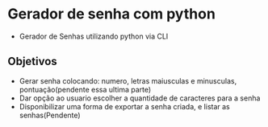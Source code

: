 # Gerador de senha com python
- Gerador de Senhas utilizando python via CLI

## Objetivos
- Gerar senha colocando: numero, letras maiusculas e minusculas, pontuação(pendente essa ultima parte)
- Dar opção ao usuario escolher a quantidade de caracteres para a senha
- Disponibilizar uma forma de exportar a senha criada, e listar as senhas(Pendente)
